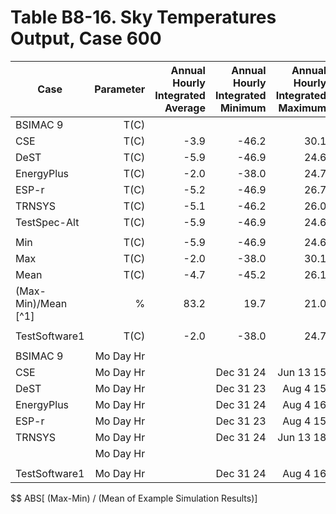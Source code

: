 # Table B8-16. Sky Temperatures Output, Case 600
| Case |Parameter |Annual Hourly<br>Integrated Average |Annual Hourly<br>Integrated Minimum |Annual Hourly<br>Integrated Maximum |
|-----|-----:|-----:|-----:|-----:|
| BSIMAC 9 |T(C) |
| CSE |T(C) |-3.9 |-46.2 |30.1 |
| DeST |T(C) |-5.9 |-46.9 |24.6 |
| EnergyPlus |T(C) |-2.0 |-38.0 |24.7 |
| ESP-r |T(C) |-5.2 |-46.9 |26.7 |
| TRNSYS |T(C) |-5.1 |-46.2 |26.0 |
| TestSpec-Alt |T(C) |-5.9 |-46.9 |24.6 |
|  |
| Min |T(C) |-5.9 |-46.9 |24.6 |
| Max |T(C) |-2.0 |-38.0 |30.1 |
| Mean |T(C) |-4.7 |-45.2 |26.1 |
| (Max-Min)/Mean [^1] | %  |83.2 |19.7 |21.0 |
|  |
| TestSoftware1 |T(C) |-2.0 |-38.0 |24.7 |
|  |
| BSIMAC 9 |Mo Day Hr | |
| CSE |Mo Day Hr | |Dec 31 24 |Jun 13 15 |
| DeST |Mo Day Hr | |Dec 31 23 |Aug 4 15 |
| EnergyPlus |Mo Day Hr | |Dec 31 24 |Aug 4 16 |
| ESP-r |Mo Day Hr | |Dec 31 23 |Aug 4 15 |
| TRNSYS |Mo Day Hr | |Dec 31 24 |Jun 13 18 |
|  |Mo Day Hr |
|  |
| TestSoftware1 |Mo Day Hr | |Dec 31 24 |Aug 4 16 |

$$ ABS[ (Max-Min) / (Mean of Example Simulation Results)]


